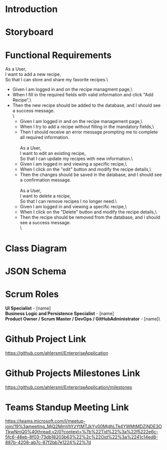 # Introduction


# Storyboard


# Functional Requirements
  As a User,\
  I want to add a new recipe,\
  So that I can store and share my favorite recipes.\
  * Given I am logged in and on the recipe managment page,\
  * When I fill in the required fields with valid information and click "Add Recipe",\
  * Then the new recipe should be added to the database, and I should see a success message.\
  \
      * Given I am logged in and on the recipe management page,\
      * When I try to add a recipe without filling in the mandatory fields,\
      * Then I should receive an error message prompting me to complete all required information.\
  \
  As a User,\
  I want to edit an existing recipe,\
  So that I can update my recipes with new information.\
      * Given I am logged in and viewing a specific recipe,\
      * When I click on the "edit" button and modify the recipe details,\
      * Then the changes should be saved in the database, and I should see a confirmation message.\
  \
  As a User,\
  I want to delete a recipe,\
  So that I can remove recipes I no longer need.\
      * Given I am logged in and viewing a specific recipe,\
      * When I click on the "Delete" button and modify the recipe details,\
      * Then the recipe should be removed from the database, and i should see a success message.\
  \

# Class Diagram


# JSON Schema


# Scrum Roles

**UI Specialist** - [name]\
**Business Logic and Persistence Specialist** - [name]\
**Product Owner / Scrum Master / DevOps / GitHubAdministrator** - [name]\


# Github Project Link
https://github.com/ahlersml/EnterpriseApplication

# Github Projects Milestones Link
https://github.com/ahlersml/EnterpriseApplication/milestones

# Teams Standup Meeting Link
https://teams.microsoft.com/l/meetup-join/19%3ameeting_MjQ2MmVhYzYtMTJkYy00MjdhLTk4YWMtMDZjNDE3OTkwNmQ0%40thread.v2/0?context=%7b%22Tid%22%3a%22f5222e6c-5fc6-48eb-8f03-73db18203b63%22%2c%22Oid%22%3a%2241c14ed8-887b-4208-ab7c-87f2bb7e1224%22%7d
